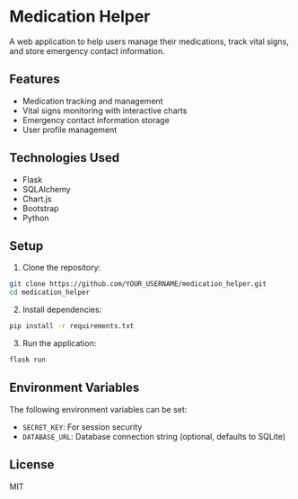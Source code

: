 # Medication Helper

A web application to help users manage their medications, track vital signs, and store emergency contact information.

## Features

- Medication tracking and management
- Vital signs monitoring with interactive charts
- Emergency contact information storage
- User profile management

## Technologies Used

- Flask
- SQLAlchemy
- Chart.js
- Bootstrap
- Python

## Setup

1. Clone the repository:
```bash
git clone https://github.com/YOUR_USERNAME/medication_helper.git
cd medication_helper
```

2. Install dependencies:
```bash
pip install -r requirements.txt
```

3. Run the application:
```bash
flask run
```

## Environment Variables

The following environment variables can be set:
- `SECRET_KEY`: For session security
- `DATABASE_URL`: Database connection string (optional, defaults to SQLite)

## License

MIT
